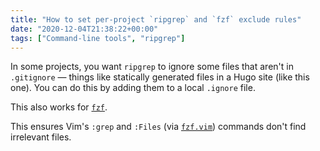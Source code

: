 ```yaml
---
title: "How to set per-project `ripgrep` and `fzf` exclude rules"
date: "2020-12-04T21:38:22+00:00"
tags: ["Command-line tools", "ripgrep"]
---
```


In some projects, you want `ripgrep` to ignore some files that aren't in
`.gitignore` — things like statically generated files in a Hugo site (like this
one). You can do this by adding them to a local `.ignore` file.

This also works for [`fzf`](https://github.com/junegunn/fzf).

This ensures Vim's `:grep` and `:Files` (via
[`fzf.vim`](https://github.com/junegunn/fzf.vim)) commands don't find irrelevant files.
